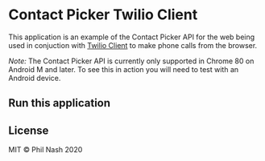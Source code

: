 # Contact Picker Twilio Client

This application is an example of the Contact Picker API for the web being used in conjuction with [Twilio Client](https://www.twilio.com/docs/voice/client/javascript) to make phone calls from the browser.

_Note:_ The Contact Picker API is currently only supported in Chrome 80 on Android M and later. To see this in action you will need to test with an Android device.

## Run this application

## License

MIT © Phil Nash 2020